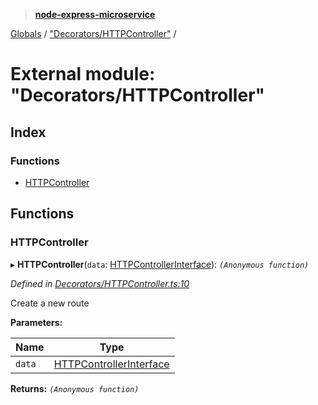 > **[node-express-microservice](../README.md)**

[Globals](../globals.md) / ["Decorators/HTTPController"](_decorators_httpcontroller_.md) /

# External module: "Decorators/HTTPController"

## Index

### Functions

* [HTTPController](_decorators_httpcontroller_.md#httpcontroller)

## Functions

###  HTTPController

▸ **HTTPController**(`data`: [HTTPControllerInterface](../interfaces/_interfaces_httpcontrollerinterface_.httpcontrollerinterface.md)): *`(Anonymous function)`*

*Defined in [Decorators/HTTPController.ts:10](https://github.com/lukebellamy053/express-microservice/blob/f7a5771/src/Decorators/HTTPController.ts#L10)*

Create a new route

**Parameters:**

Name | Type |
------ | ------ |
`data` | [HTTPControllerInterface](../interfaces/_interfaces_httpcontrollerinterface_.httpcontrollerinterface.md) |

**Returns:** *`(Anonymous function)`*